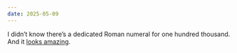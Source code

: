 ```yaml
---
date: 2025-05-09
---
```


I didn’t know there’s a dedicated Roman numeral for one hundred thousand. And it [looks amazing](https://symbl.cc/en/2188/).

